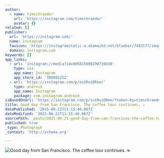 ```yaml
---
author:
  - name: timschraeder
    url: 'https://instagram.com/timschraeder'
    avatar: {}
related: []
publisher:
  url: 'https://instagram.com/'
  name: Instagram
  favicon: 'https://instagramstatic-a.akamaihd.net/bluebar/f493177/images/ico/favicon.ico'
  domain: instagram.com
keywords: []
app_links:
  - url: 'instagram://media?id=805815698290710430'
    type: ios
    app_name: Instagram
    app_store_id: '389801252'
  - url: 'https://instagram.com/p/su1RuzDRee/'
    type: android
    app_name: Instagram
    package: com.instagram.android
isBasedOnUrl: 'https://instagram.com/p/su1RuzDRee/?taken-by=timschraeder'
title: Good day from San Francisco. The coffee tour continues. ☕️
datePublished: '2015-06-21T11:15:40.067Z'
dateModified: '2015-06-21T11:15:40.067Z'
sourcePath: _posts/2015-06-21-good-day-from-san-francisco-the-coffee-tour-continues-hot-beverage.md
published: true
_type: Photograph
_context: 'http://schema.org'

---
```

![Good day from San Francisco&period; The coffee tour continues&period; ☕️](https://igcdn-photos-c-a.akamaihd.net/hphotos-ak-xap1/t51.2885-15/10666023_1473864459549274_1763871687_n.jpg)